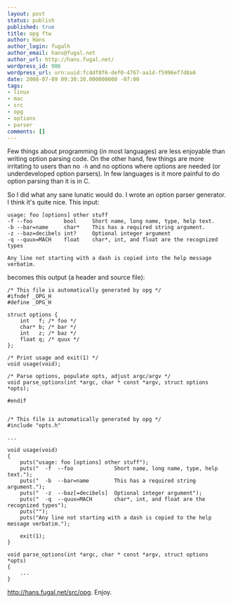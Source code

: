```yaml
---
layout: post
status: publish
published: true
title: opg ftw
author: Hans
author_login: fugalh
author_email: hans@fugal.net
author_url: http://hans.fugal.net/
wordpress_id: 986
wordpress_url: urn:uuid:fc4df8f6-def0-4767-aa1d-f5996ef7d8a6
date: 2008-07-09 09:30:10.000000000 -07:00
tags:
- linux
- mac
- src
- opg
- options
- parser
comments: []
---
```

<p>Few things about programming (in most languages) are less enjoyable than
writing option parsing code. On the other hand, few things are more irritating
to users than no <code>-h</code> and no options where options are needed (or
underdeveloped option parsers). In few languages is it more painful to do
option parsing than it is in C.</p>

<p>So I did what any sane lunatic would do. I wrote an option parser generator. I think it's quite nice. This input:</p>

<pre><code>usage: foo [options] other stuff
-f --foo          bool     Short name, long name, type, help text.
-b --bar=name     char*    This has a required string argument.
-z --baz=decibels int?     Optional integer argument
-q --quux=MACH    float    char*, int, and float are the recognized types

Any line not starting with a dash is copied into the help message verbatim.
</code></pre>

<p>becomes this output (a header and source file):</p>

<pre><code>/* This file is automatically generated by opg */
#ifndef _OPG_H
#define _OPG_H

struct options {
    int   f; /* foo */
    char* b; /* bar */
    int   z; /* baz */
    float q; /* quux */
};

/* Print usage and exit(1) */
void usage(void);

/* Parse options, populate opts, adjust argc/argv */
void parse_options(int *argc, char * const *argv, struct options *opts);

#endif


/* This file is automatically generated by opg */
#include "opts.h"

...

void usage(void)
{
    puts("usage: foo [options] other stuff");
    puts("  -f  --foo             Short name, long name, type, help text.");
    puts("  -b  --bar=name        This has a required string argument.");
    puts("  -z  --baz[=decibels]  Optional integer argument");
    puts("  -q  --quux=MACH       char*, int, and float are the recognized types");
    puts("");
    puts("Any line not starting with a dash is copied to the help message verbatim.");

    exit(1);
}

void parse_options(int *argc, char * const *argv, struct options *opts)
{
    ...
}
</code></pre>

<p><a href="http://hans.fugal.net/src/opg">http://hans.fugal.net/src/opg</a>. Enjoy.</p>
